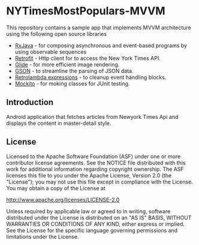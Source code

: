 # NYTimesMostPopulars-MVVM

This repository contains a sample app that implements MVVM architecture using the following open source libraries

* [RxJava](https://github.com/ReactiveX/RxAndroid) - for composing asynchronous and event-based programs by using observable sequences
* [Retrofit](http://square.github.io/retrofit/) - Http client for to access the New York Times API.
* [Glide](https://github.com/bumptech/glide) - for more efficient image rendering.
* [GSON](https://github.com/google/gson) - to streamline the parsing of JSON data.
* [Retrolambda expressions](https://guides.codepath.com/android/Lambda-Expressions) - to cleanup event handling blocks.
* [Mockito](https://github.com/mockito/mockito) - for moking classes for JUnit testing.

## Introduction  ##

Android application that fetches articles from Newyork Times Api and displays the content in master-detail style.

## License ##

Licensed to the Apache Software Foundation (ASF) under one or more contributor license agreements. See the NOTICE file distributed with this work for additional information regarding copyright ownership. The ASF licenses this file to you under the Apache License, Version 2.0 (the "License"); you may not use this file except in compliance with the License. You may obtain a copy of the License at

http://www.apache.org/licenses/LICENSE-2.0

Unless required by applicable law or agreed to in writing, software distributed under the License is distributed on an "AS IS" BASIS, WITHOUT WARRANTIES OR CONDITIONS OF ANY KIND, either express or implied. See the License for the specific language governing permissions and limitations under the License.
